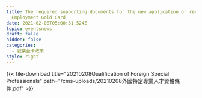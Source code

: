 ```yaml
---
title: The required supporting documents for the new application or renewal of
  Employment Gold Card
date: 2021-02-08T05:00:31.524Z
topic: eventsnews
draft: false
hidden: false
categories:
  - 就業金卡政策
style: right
---
```



{{< file-download title="20210208Qualification of Foreign Special Professionals" path="/cms-uploads/20210208外國特定專業人才資格條件.pdf" >}}